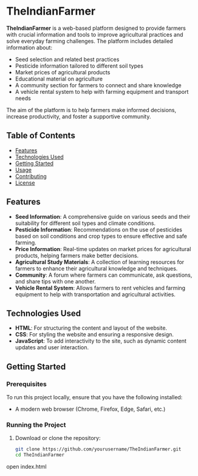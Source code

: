 # TheIndianFarmer

**TheIndianFarmer** is a web-based platform designed to provide farmers with crucial information and tools to improve agricultural practices and solve everyday farming challenges. The platform includes detailed information about:

- Seed selection and related best practices
- Pesticide information tailored to different soil types
- Market prices of agricultural products
- Educational material on agriculture
- A community section for farmers to connect and share knowledge
- A vehicle rental system to help with farming equipment and transport needs

The aim of the platform is to help farmers make informed decisions, increase productivity, and foster a supportive community.

## Table of Contents

- [Features](#features)
- [Technologies Used](#technologies-used)
- [Getting Started](#getting-started)
- [Usage](#usage)
- [Contributing](#contributing)
- [License](#license)

## Features

- **Seed Information**: A comprehensive guide on various seeds and their suitability for different soil types and climate conditions.
- **Pesticide Information**: Recommendations on the use of pesticides based on soil conditions and crop types to ensure effective and safe farming.
- **Price Information**: Real-time updates on market prices for agricultural products, helping farmers make better decisions.
- **Agricultural Study Materials**: A collection of learning resources for farmers to enhance their agricultural knowledge and techniques.
- **Community**: A forum where farmers can communicate, ask questions, and share tips with one another.
- **Vehicle Rental System**: Allows farmers to rent vehicles and farming equipment to help with transportation and agricultural activities.

## Technologies Used

- **HTML**: For structuring the content and layout of the website.
- **CSS**: For styling the website and ensuring a responsive design.
- **JavaScript**: To add interactivity to the site, such as dynamic content updates and user interaction.

## Getting Started

### Prerequisites

To run this project locally, ensure that you have the following installed:

- A modern web browser (Chrome, Firefox, Edge, Safari, etc.)

### Running the Project

1. Download or clone the repository:

   ```bash
   git clone https://github.com/yourusername/TheIndianFarmer.git
   cd TheIndianFarmer
open index.html
